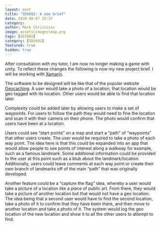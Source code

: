 ```yaml
---
layout: post
title: "SDV602: A new brief"
date: 2020-08-07 15:37
category:
author: Mark Christison
image: assets\images\map.png
tags: [SEC602]
category: [SDV602]
featured: true
hidden: true
---
```


After consultation with my tutor, I am now no longer making a game with unity. To reflect these changes the following is now my new project brief. I will be working with [Xamarin](https://dotnet.microsoft.com/apps/xamarin).

The software to be designed will be like that of the popular website [Geocaching](https://www.geocaching.com). A user would take a photo of a location, that location would be geo tagged with its location. Other users would be able to find that location later.

Complexity could be added later by allowing users to make a set of waypoints. For users to follow the path they would need to fine the location and scan it with their camera on their phone. The photo would confirm that users have been at a location.

Users could see “start points” on a map and start a “path” of “waypoints” that other users create. The user would be required to take a photo of each way point. The idea here is that this could be expanded into an app that would allow people to see points of interest along a walkway for example, such as a famous landmark. Some additional information could be provided to the user at this point such as a blub about the landmark/location. Additionally, users could leave comments at each way point or create their own branch of landmarks off of the main “path” that was originally developed.

Another feature could be a “capture the flag” idea, whereby a user would take a picture of a location like a piece of public art. From there, they would take a picture of another location but that would not have a geo location. The idea being that a second user would have to find the second location, take a photo of it to confirm that they have been there, and then move to another location and take a photo of it. The system would log the geo location of the new location and show it to all the other users to attempt to find.
